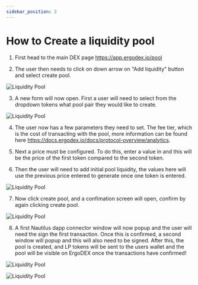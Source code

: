 ```yaml
---
sidebar_position: 3
---
```


# How to Create a liquidity pool

1. First head to the main DEX page https://app.ergodex.io/pool

2. The user then needs to click on down arrow on "Add liquidity" button and select create pool.

![Liquidity Pool](/img/user-guides/create-liquidity-pool/1.png)

3. A new form will now open. First a user will need to select from the dropdown tokens what pool pair they would like to create.

![Liquidity Pool](/img/user-guides/create-liquidity-pool/2.png)

4. The user now has a few parameters they need to set. The fee tier, which is the cost of transacting with the pool, more information can be found here https://docs.ergodex.io/docs/protocol-overview/analytics.

5. Next a price must be configured. To do this, enter a value in and this will be the price of the first token compared to the second token.

6. Then the user will need to add initial pool liquidity, the values here will use the previous price entered to generate once one token is entered.

![Liquidity Pool](/img/user-guides/create-liquidity-pool/3.png)

7. Now click create pool, and a confimation screen will open, confirm by again clicking create pool.

![Liquidity Pool](/img/user-guides/create-liquidity-pool/4.png)

8. A first Nautilus dapp connector window will now popup and the user will need the sign the first transaction. Once this is confirmed, a second window will popup and this will also need to be signed. After this, the pool is created, and LP tokens will be sent to the users wallet and the pool will be visible on ErgoDEX once the transactions have confirmed!

![Liquidity Pool](/img/user-guides/create-liquidity-pool/5.png)

![Liquidity Pool](/img/user-guides/create-liquidity-pool/6.png)


